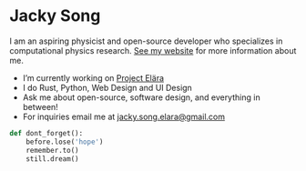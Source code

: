 # Jacky Song

I am an aspiring physicist and open-source developer who specializes in computational physics research. [See my website](https://songtech-0912.github.io/) for more information about me.

- I’m currently working on [Project Elära](https://github.com/elaraproject)
- I do Rust, Python, Web Design and UI Design
- Ask me about open-source, software design, and everything in between!
- For inquiries email me at jacky.song.elara@gmail.com

```python
def dont_forget():
    before.lose('hope')
    remember.to()
    still.dream()
```




